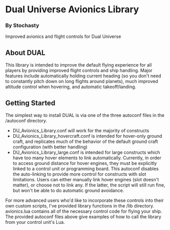 # Dual Universe Avionics Library
### By Stochasty

Improved avionics and flight controls for Dual Universe

## About DUAL
This library is intended to improve the default flying experience for all players by providing improved flight controls and ship handling.  Major features include automatically holding current heading (so you don't need to constantly pitch down on long flights around planets), much improved altitude control when hovering, and automatic takeoff/landing.

## Getting Started
The simplest way to install DUAL is via one of the three autoconf files in the /autoconf directory.
- DU_Avionics_Library.conf will work for the majority of constructs
- DU_Avionics_Library_hovercraft.conf is intended for hover-only ground craft, and replicates much of the behavior of the default ground craft configuration (with better handling)
- DU_Avionics_Library_large.conf is intended for large constructs which have too many hover elements to link automatically.  Currently, in order to access ground distance for hover engines, they must be explicitly linked to a control unit or programming board.  This autoconf disables the auto-linking to provide more control for constructs with slot limitations.  Users can either manually link hover engines (slot doesn't matter), or choose not to link any.  If the latter, the script will still run fine, but won't be able to do automatic ground avoidance.

For more advanced users who'd like to incorporate these controls into their own custom scripts, I've provided library functions in the /lib directory.  avionics.lua contains all of the necessary control code for flying your ship.  The provided autoconf files above give examples of how to call the library from your control unit's Lua.
